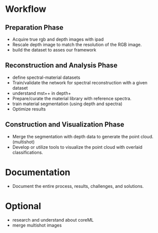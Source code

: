 # Workflow

## Preparation Phase

- Acquire true rgb and depth images with ipad
- Rescale depth image to match the resolution of the RGB image.
- build the dataset to asses our framework

## Reconstruction and Analysis Phase

- define spectral-material datasets
- Train/validate the network for spectral reconstruction with a given dataset
- understand mst++ in depth+
- Prepare/curate the material library with reference spectra. 
- train material segmentation (using depth and spectra)
- Optimize results

## Construction and Visualization Phase

- Merge the segmentation with depth data to generate the point cloud. (multishot)
- Develop or utilize tools to visualize the point cloud with overlaid classifications.

# Documentation

- Document the entire process, results, challenges, and solutions.

# Optional

- research and understand about coreML
- merge multishot images

